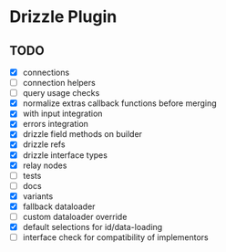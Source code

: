 # Drizzle Plugin

## TODO

- [x] connections
- [ ] connection helpers
- [ ] query usage checks
- [x] normalize extras callback functions before merging
- [x] with input integration
- [x] errors integration
- [x] drizzle field methods on builder
- [x] drizzle refs
- [x] drizzle interface types
- [x] relay nodes
- [ ] tests
- [ ] docs
- [x] variants
- [x] fallback dataloader
- [ ] custom dataloader override
- [x] default selections for id/data-loading
- [ ] interface check for compatibility of implementors
